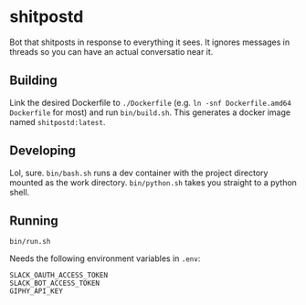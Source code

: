 # shitpostd

Bot that shitposts in response to everything it sees. It ignores messages in threads so you can have an actual conversatio near it.

## Building

Link the desired Dockerfile to `./Dockerfile` (e.g. `ln -snf Dockerfile.amd64 Dockerfile` for most) and run `bin/build.sh`. This generates a docker image named `shitpostd:latest`.

## Developing

Lol, sure. `bin/bash.sh` runs a dev container with the project directory mounted as the work directory. `bin/python.sh` takes you straight to a python shell.

## Running

`bin/run.sh`

Needs the following environment variables in `.env`:

```
SLACK_OAUTH_ACCESS_TOKEN
SLACK_BOT_ACCESS_TOKEN
GIPHY_API_KEY
```
